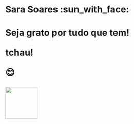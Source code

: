 <h1> Sara Soares :sun_with_face:<h1>

<p> Seja grato por tudo que tem! <p>

<p>tchau!<p>


:blush:


 
<img src="https://cdn.jsdelivr.net/gh/devicons/devicon@latest/icons/react/react-original.svg" width="100px"/>
                   